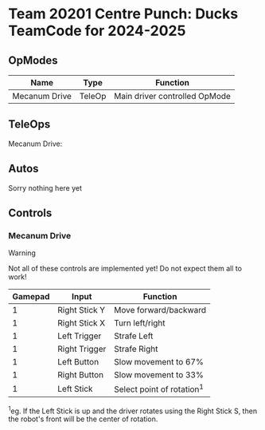 # Team 20201 Centre Punch: Ducks TeamCode for 2024-2025

## OpModes
| Name          | Type   | Function                      |
|---------------|--------|-------------------------------|
| Mecanum Drive | TeleOp | Main driver controlled OpMode |

## TeleOps
Mecanum Drive:


## Autos
Sorry nothing here yet

## Controls
### Mecanum Drive
> [!WARNING]
> Not all of these controls are implemented yet! Do not expect them all to work!

| Gamepad | Input         | Function                             |
|---------|---------------|--------------------------------------|
| 1       | Right Stick Y | Move forward/backward                |
| 1       | Right Stick X | Turn left/right                      |
| 1       | Left Trigger  | Strafe Left                          |
| 1       | Right Trigger | Strafe Right                         |
| 1       | Left Button   | Slow movement to 67%                 |
| 1       | Right Button  | Slow movement to 33%                 |
| 1       | Left Stick    | Select point of rotation<sup>1</sup> |

<sup>1</sup>eg. If the Left Stick is up and the driver rotates using the Right Stick S, then the robot's front will be the center of rotation.
